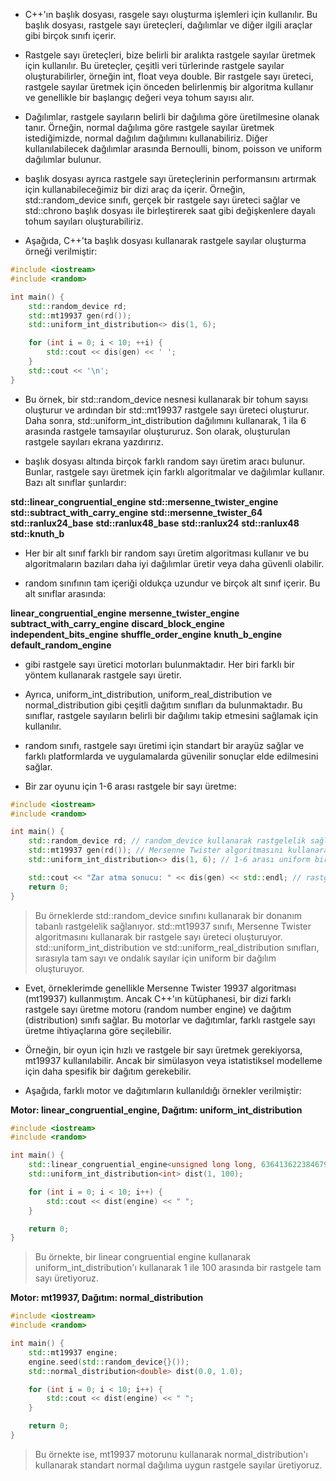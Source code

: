 - C++'ın <random> başlık dosyası, rasgele sayı oluşturma işlemleri için kullanılır. Bu başlık dosyası, rastgele sayı üreteçleri, dağılımlar ve diğer ilgili araçlar gibi birçok sınıfı içerir.

- Rastgele sayı üreteçleri, bize belirli bir aralıkta rastgele sayılar üretmek için kullanılır. Bu üreteçler, çeşitli veri türlerinde rastgele sayılar oluşturabilirler, örneğin int, float veya double. Bir rastgele sayı üreteci, rastgele sayılar üretmek için önceden belirlenmiş bir algoritma kullanır ve genellikle bir başlangıç değeri veya tohum sayısı alır.

- Dağılımlar, rastgele sayıların belirli bir dağılıma göre üretilmesine olanak tanır. Örneğin, normal dağılıma göre rastgele sayılar üretmek istediğimizde, normal dağılım dağılımını kullanabiliriz. Diğer kullanılabilecek dağılımlar arasında Bernoulli, binom, poisson ve uniform dağılımlar bulunur.

- <random> başlık dosyası ayrıca rastgele sayı üreteçlerinin performansını artırmak için kullanabileceğimiz bir dizi araç da içerir. Örneğin, std::random_device sınıfı, gerçek bir rastgele sayı üreteci sağlar ve std::chrono başlık dosyası ile birleştirerek saat gibi değişkenlere dayalı tohum sayıları oluşturabiliriz.

- Aşağıda, C++'ta <random> başlık dosyası kullanarak rastgele sayılar oluşturma örneği verilmiştir:

```CPP
#include <iostream>
#include <random>

int main() {
    std::random_device rd;
    std::mt19937 gen(rd());
    std::uniform_int_distribution<> dis(1, 6);

    for (int i = 0; i < 10; ++i) {
        std::cout << dis(gen) << ' ';
    }
    std::cout << '\n';
}

```
- Bu örnek, bir std::random_device nesnesi kullanarak bir tohum sayısı oluşturur ve ardından bir std::mt19937 rastgele sayı üreteci oluşturur. Daha sonra, std::uniform_int_distribution dağılımını kullanarak, 1 ila 6 arasında rastgele tamsayılar oluştururuz. Son olarak, oluşturulan rastgele sayıları ekrana yazdırırız.

- <random> başlık dosyası altında birçok farklı random sayı üretim aracı bulunur. Bunlar, rastgele sayı üretmek için farklı algoritmalar ve dağılımlar kullanır. Bazı alt sınıflar şunlardır:

**std::linear_congruential_engine**
**std::mersenne_twister_engine**
**std::subtract_with_carry_engine**
**std::mersenne_twister_64**
**std::ranlux24_base**
**std::ranlux48_base**
**std::ranlux24**
**std::ranlux48**
**std::knuth_b**

- Her bir alt sınıf farklı bir random sayı üretim algoritması kullanır ve bu algoritmaların bazıları daha iyi dağılımlar üretir veya daha güvenli olabilir.

- random sınıfının tam içeriği oldukça uzundur ve birçok alt sınıf içerir. Bu alt sınıflar arasında:

**linear_congruential_engine**
**mersenne_twister_engine**
**subtract_with_carry_engine**
**discard_block_engine**
**independent_bits_engine**
**shuffle_order_engine**
**knuth_b_engine**
**default_random_engine**
- gibi rastgele sayı üretici motorları bulunmaktadır. Her biri farklı bir yöntem kullanarak rastgele sayı üretir.

- Ayrıca, uniform_int_distribution, uniform_real_distribution ve normal_distribution gibi çeşitli dağıtım sınıfları da bulunmaktadır. Bu sınıflar, rastgele sayıların belirli bir dağılımı takip etmesini sağlamak için kullanılır.

- random sınıfı, rastgele sayı üretimi için standart bir arayüz sağlar ve farklı platformlarda ve uygulamalarda güvenilir sonuçlar elde edilmesini sağlar.

- Bir zar oyunu için 1-6 arası rastgele bir sayı üretme:

```CPP
#include <iostream>
#include <random>

int main() {
    std::random_device rd; // random_device kullanarak rastgelelik sağla
    std::mt19937 gen(rd()); // Mersenne Twister algoritmasını kullanarak generator oluştur
    std::uniform_int_distribution<> dis(1, 6); // 1-6 arası uniform bir dağılım oluştur

    std::cout << "Zar atma sonucu: " << dis(gen) << std::endl; // rastgele sayıyı yazdır
    return 0;
}

```

> Bu örneklerde std::random_device sınıfını kullanarak bir donanım tabanlı rastgelelik sağlanıyor. std::mt19937 sınıfı, Mersenne Twister algoritmasını kullanarak bir rastgele sayı üreteci oluşturuyor. std::uniform_int_distribution ve std::uniform_real_distribution sınıfları, sırasıyla tam sayı ve ondalık sayılar için uniform bir dağılım oluşturuyor.

- Evet, örneklerimde genellikle Mersenne Twister 19937 algoritması (mt19937) kullanmıştım. Ancak C++'ın <random> kütüphanesi, bir dizi farklı rastgele sayı üretme motoru (random number engine) ve dağıtım (distribution) sınıfı sağlar. Bu motorlar ve dağıtımlar, farklı rastgele sayı üretme ihtiyaçlarına göre seçilebilir.

- Örneğin, bir oyun için hızlı ve rastgele bir sayı üretmek gerekiyorsa, mt19937 kullanılabilir. Ancak bir simülasyon veya istatistiksel modelleme için daha spesifik bir dağıtım gerekebilir.

- Aşağıda, farklı motor ve dağıtımların kullanıldığı örnekler verilmiştir:

**Motor: linear_congruential_engine, Dağıtım: uniform_int_distribution**

```CPP
#include <iostream>
#include <random>

int main() {
    std::linear_congruential_engine<unsigned long long, 6364136223846793005ULL, 1442695040888963407ULL, std::numeric_limits<unsigned long long>::max()> engine;
    std::uniform_int_distribution<int> dist(1, 100);

    for (int i = 0; i < 10; i++) {
        std::cout << dist(engine) << " ";
    }

    return 0;
}

```
> Bu örnekte, bir linear congruential engine kullanarak uniform_int_distribution'ı kullanarak 1 ile 100 arasında bir rastgele tam sayı üretiyoruz.


**Motor: mt19937, Dağıtım: normal_distribution**

```CPP
#include <iostream>
#include <random>

int main() {
    std::mt19937 engine;
    engine.seed(std::random_device{}());
    std::normal_distribution<double> dist(0.0, 1.0);

    for (int i = 0; i < 10; i++) {
        std::cout << dist(engine) << " ";
    }

    return 0;
}

```
> Bu örnekte ise, mt19937 motorunu kullanarak normal_distribution'ı kullanarak standart normal dağılıma uygun rastgele sayılar üretiyoruz.











